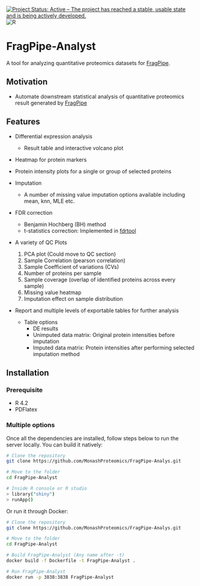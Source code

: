 [![Project Status: Active – The project has reached a stable, usable state and is being actively developed.](https://www.repostatus.org/badges/latest/active.svg)](https://www.repostatus.org/#active)
![R](https://img.shields.io/badge/R-%3E4.2-brightgreen)

# FragPipe-Analyst

A tool for analyzing quantitative proteomics datasets for [FragPipe](https://fragpipe.nesvilab.org/).


## Motivation

- Automate downstream statistical analysis of quantitative proteomics result generated by [FragPipe]((https://fragpipe.nesvilab.org/))

## Features

- Differential expression analysis
  - Result table and interactive volcano plot
- Heatmap for protein markers
- Protein intensity plots for a single or group of selected proteins
- Imputation
  - A number of missing value imputation options available including mean, knn, MLE etc.
- FDR correction
  -   Benjamin Hochberg (BH) method
  -   t-statistics correction: Implemented in
    [fdrtool](http://strimmerlab.org/software/fdrtool/)
- A variety of QC Plots
  1. PCA plot (Could move to QC section)
  2. Sample Correlation (pearson correlation)
  3. Sample Coefficient of variations (CVs)
  4. Number of proteins per sample
  5. Sample coverage (overlap of identified proteins across every sample)
  6. Missing value heatmap
  7. Imputation effect on sample distribution

- Report and multiple levels of exportable tables for further analysis
  - Table options
    - DE results
    - Unimputed data matrix: Original protein intensities before imputation
    - Imputed data matrix: Protein intensities after performing selected imputation method

## Installation

### Prerequisite
- R 4.2
- PDFlatex
  
### Multiple options
Once all the dependencies are installed, follow steps below to run the server locally.
You can build it natively:

``` sh
# Clone the repository
git clone https://github.com/MonashProteomics/FragPipe-Analys.git

# Move to the folder
cd FragPipe-Analyst

# Inside R console or R studio
> library("shiny")
> runApp()
```

Or run it through Docker:

``` sh
# Clone the repository
git clone https://github.com/MonashProteomics/FragPipe-Analys.git

# Move to the folder
cd FragPipe-Analyst

# Build FragPipe-Analyst (Any name after -t)
docker build -f Dockerfile -t FragPipe-Analyst .

# Run FragPipe-Analyst
docker run -p 3838:3838 FragPipe-Analyst
```
